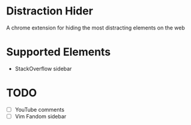 Distraction Hider
================

A chrome extension for hiding the most distracting elements on the web

# Supported Elements
- StackOverflow sidebar

# TODO
- [ ] YouTube comments
- [ ] Vim Fandom sidebar
